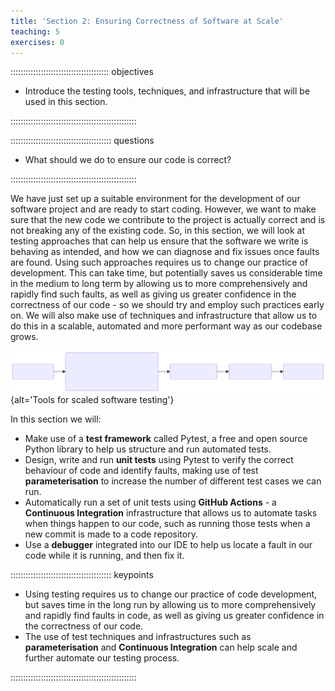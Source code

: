 ```yaml
---
title: 'Section 2: Ensuring Correctness of Software at Scale'
teaching: 5
exercises: 0
---
```


::::::::::::::::::::::::::::::::::::::: objectives

- Introduce the testing tools, techniques, and infrastructure that will be used in this section.

::::::::::::::::::::::::::::::::::::::::::::::::::

:::::::::::::::::::::::::::::::::::::::: questions

- What should we do to ensure our code is correct?

::::::::::::::::::::::::::::::::::::::::::::::::::

We have just set up a suitable environment for the development of our software project
and are ready to start coding.
However, we want to make sure that the new code we contribute to the project
is actually correct and is not breaking any of the existing code.
So, in this section,
we will look at testing approaches that can help us ensure
that the software we write is behaving as intended,
and how we can diagnose and fix issues once faults are found.
Using such approaches requires us to change our practice of development.
This can take time, but potentially saves us considerable time
in the medium to long term
by allowing us to more comprehensively and rapidly find such faults,
as well as giving us greater confidence in the correctness of our code -
so we should try and employ such practices early on.
We will also make use of techniques and infrastructure that allow us to do this
in a scalable, automated and more performant way as our codebase grows.

![Section 2 Overview](fig/section2-overview.svg){alt='Tools for scaled software testing'}

<!---
Source of the above image can be rendered in the Mermaid live editor:

<https://mermaid.live/edit#pako:eNpNUctqwzAQ_JVFJweSQF8XHwppEtpCc2lKD0WXjbx2RO1dI60dQsi_V07jUp3E7MwyM3syTgoyuSlrObg9BoW3d8uL7GYOW1L1XEHXWo5S6gEDAXHvg3BDrBPLs9kjPGW3c_ik4MtjYv-jOgmBnDLFaNkypDeDD4oKZcCGDhK-4wgvOpUGlQC5gOiwJtDETAtzWL5e0GevL90OFk698J9wRbuugiHE1c4yu0vWRw8F9VRLO9i1jBEQ2iAuObqyV9n9HJZS17iTgOp7svxPA6UECNTFcfs6e5jDBhmroZkxqmXpKYDXCLUvSX1DEzM1DYUGfZHaPQ12rdE9NWRNnr4FldjVao3lc6Jiyr89sjO5ho6mpmuL1MbKY5WqMnmJdUwoFV4lbH4vdjncyFxfJqO6Rf4SGXXnH1UppyA>

The mermaid source (with one less dash in arrows than needed):

flowchart LR
  A(1. Setting up software environment)
  A -> B(2. Verifying software correctness

  - Test frameworks
  - Automate and scale testing: CI and GitHub Actions
  - Debug code)

  B -> C(3. Software development as a process)
  C -> D(4. Collaborative development for reuse)
  D -> E(5. Managing software over its lifetime)
-->

In this section we will:

- Make use of a **test framework** called Pytest,
  a free and open source Python library to help us structure and run automated tests.
- Design, write and run **unit tests** using Pytest
  to verify the correct behaviour of code and identify faults,
  making use of test **parameterisation**
  to increase the number of different test cases we can run.
- Automatically run a set of unit tests using **GitHub Actions** -
  a **Continuous Integration** infrastructure that allows us to
  automate tasks when things happen to our code,
  such as running those tests when a new commit is made to a code repository.
- Use a **debugger** integrated into our IDE to help us locate a fault in our code while it is running, and then fix it.



:::::::::::::::::::::::::::::::::::::::: keypoints

- Using testing requires us to change our practice of code development, but saves time in the long run by allowing us to more comprehensively and rapidly find faults in code, as well as giving us greater confidence in the correctness of our code.
- The use of test techniques and infrastructures such as **parameterisation** and **Continuous Integration** can help scale and further automate our testing process.

::::::::::::::::::::::::::::::::::::::::::::::::::


